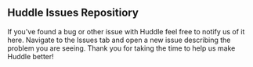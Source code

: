 ## Huddle Issues Repositiory


If you've found a bug or other issue with Huddle feel free to notify us of it here. Navigate to the Issues tab and open a new issue describing the problem you are seeing. Thank you for taking the time to help us make Huddle better!

